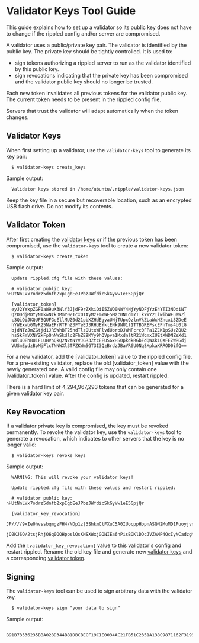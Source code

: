 # Validator Keys Tool Guide

This guide explains how to set up a validator so its public key does not have to
change if the rippled config and/or server are compromised.

A validator uses a public/private key pair. The validator is identified by the
public key. The private key should be tightly controlled. It is used to:

*   sign tokens authorizing a rippled server to run as the validator identified
    by this public key.
*   sign revocations indicating that the private key has been compromised and
    the validator public key should no longer be trusted.

Each new token invalidates all previous tokens for the validator public key.
The current token needs to be present in the rippled config file.

Servers that trust the validator will adapt automatically when the token
changes.

## Validator Keys

When first setting up a validator, use the `validator-keys` tool to generate
its key pair:

```
  $ validator-keys create_keys
```

Sample output:
```
  Validator keys stored in /home/ubuntu/.ripple/validator-keys.json
```

Keep the key file in a secure but recoverable location, such as an encrypted
USB flash drive. Do not modify its contents.

## Validator Token

After first creating the [validator keys](#validator-keys) or if the previous
token has been compromised, use the `validator-keys` tool to create a new
validator token:

```
  $ validator-keys create_token
```

Sample output:

```
  Update rippled.cfg file with these values:

  # validator public key: nHUtNnLVx7odrz5dnfb2xpIgbEeJPbzJWfdicSkGyVw1eE5GpjQr

  [validator_token]
  eyJ2YWxpZGF0aW9uX3NlY3J|dF9rZXkiOiI5ZWQ0NWY4NjYyNDFjYzE4YTI3NDdiNT
  QzODdjMDYyNTkwNzk3MmY0ZTcxOTAyMzFmYWE5Mzc0NTdmYT|kYWY2IiwibWFuaWZl
  c3QiOiJKQUFBQUFGeEllMUZ0d21pbXZHdEgyaUNjTUpxQzlnVkZLaWxHZncxL3ZDeE
  hYWExwbGMyR25NaEFrRTFhZ3FYeEJ3RHdEYklENk9NU1l1TTBGREFscEFnTms4U0tG
  bjdNTzJmZGtjd1JRSWhBT25ndTlzQUtxWFlvdUorbDJWMFcrc0FPa1ZCK1pSUzZQU2
  hsSkFmVXNYZkFpQnNWSkdlc2FhZE9KYy9hQVpva1MxdnltR21WcmxIUEtXWDNZeXd1
  NmluOEhBU1FLUHVnQkQ2N2tNYVJGR3ZtcEFUSGxHS0pkdkRGbFdQWXk1QXFEZWRGdj
  VUSmEydzBpMjFlcTNNWXl3TFZKWm5GT3I3QzBrdzJBaVR6U0NqSXpkaXRROD0ifQ==
```

For a new validator, add the [validator_token] value to the rippled config file.
For a pre-existing validator, replace the old [validator_token] value with the
newly generated one. A valid config file may only contain one [validator_token]
value. After the config is updated, restart rippled.

There is a hard limit of 4,294,967,293 tokens that can be generated for a given
validator key pair.

## Key Revocation

If a validator private key is compromised, the key must be revoked permanently.
To revoke the validator key, use the `validator-keys` tool to generate a
revocation, which indicates to other servers that the key is no longer valid:

```
  $ validator-keys revoke_keys
```

Sample output:

```
  WARNING: This will revoke your validator keys!

  Update rippled.cfg file with these values and restart rippled:

  # validator public key: nHUtNnLVx7odrz5dnfb2xpIgbEeJPbzJWfdicSkGyVw1eE5GpjQr

  [validator_key_revocation]
  JP////9xIe0hvssbqmgzFH4/NDp1z|3ShkmCtFXuC5A0IUocppHopnASQN2MuMD1Puoyjvnr
  jQ2KJSO/2tsjRhjO6q0QQHppslQsKNSXWxjGQNIEa6nPisBOKlDDcJVZAMP4QcIyNCadzgM=
```

Add the `[validator_key_revocation]` value to this validator's config and
restart rippled. Rename the old key file and generate new [validator keys](#validator-keys) and
a corresponding [validator token](#validator-token).

## Signing

The `validator-keys` tool can be used to sign arbitrary data with the validator
key.

```
  $ validator-keys sign "your data to sign"
```

Sample output:

```
  B91B73536235BBA028D344B81DBCBECF19C1E0034AC21FB51C2351A138C9871162F3193D7C41A49FB7AABBC32BC2B116B1D5701807BE462D8800B5AEA4F0550D
```
